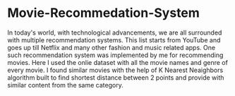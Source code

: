 # Movie-Recommedation-System
In today's world, with technological advancements, we are all surrounded with multiple recommendation systems. This list starts from YouTube and goes up till Netflix and many other fashion and music related apps. One such recommendation system was implemented by me for recommending movies. Here I used the onlie dataset with all the movie names and genre of every movie. I found similar movies with the help of K Nearest Neaighbors algorithm built to find shortest distance between 2 points and provide with similar content from the same category. 
